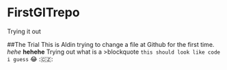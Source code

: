# FirstGITrepo
Trying it out

##The Trial
This is Aldin trying to change a file at Github for the first time. *hehe* **hehehe**
Trying out what is a >blockquote
`this should look like code i guess`
:joy: :🇨🇿:
